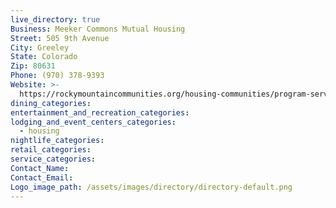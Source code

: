 ```yaml
---
live_directory: true
Business: Meeker Commons Mutual Housing
Street: 505 9th Avenue
City: Greeley
State: Colorado
Zip: 80631
Phone: (970) 378-9393
Website: >-
  https://rockymountaincommunities.org/housing-communities/program-service-descriptions/meeker-commons-greeley-co/
dining_categories:
entertainment_and_recreation_categories:
lodging_and_event_centers_categories:
  - housing
nightlife_categories:
retail_categories:
service_categories:
Contact_Name:
Contact_Email:
Logo_image_path: /assets/images/directory/directory-default.png
---
```


